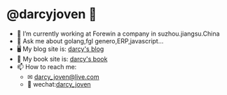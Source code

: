 # @darcyjoven 👋

- 🔭 I’m currently working at Forewin a company in suzhou.jiangsu.China
- 💬 Ask me about golang,fgl genero,ERP,javascript...
- 🖥 My blog site is: [darcy's blog](https://darcyjoven.com)
- 📘 My book site is: [darcy's book](https://darcyjoven.com/book)
- 📫 How to reach me:
  + ✉ [darcy_joven@live.com](mailto:darcy_joven@live.com)
  + 📱 wechat:[darcy_joven](./wechatQRcode.png)

 
<!--
**darcyjoven/darcyjoven** is a ✨ _special_ ✨ repository because its `README.md` (this file) appears on your GitHub profile.

Here are some ideas to get you started:

- 🔭 I’m currently working on ...
- 🌱 I’m currently learning ...
- 👯 I’m looking to collaborate on ...
- 🤔 I’m looking for help with ...
- 💬 Ask me about ...
- 📫 How to reach me: ...
- 😄 Pronouns: ...
- ⚡ Fun fact: ...
-->

